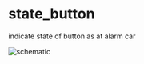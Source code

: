 # state_button
indicate state of button as at alarm car

![schematic](https://1.bp.blogspot.com/-yPXkPms2vmc/XLtgC0wjGKI/AAAAAAAAZN4/Zlh4ld4qDUEy5P2ls2HDM68ycg0tl1OUgCLcBGAs/s1600/schematic0.png)
